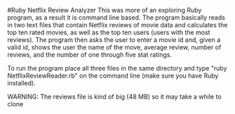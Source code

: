 #Ruby Netflix Review Analyzer
This was more of an exploring Ruby program, as a result it is command line based. The program basically reads in two text files that contain Netflix reviews of movie data and calculates the top ten rated movies, as well as the top ten users (users with the most reviews). The program then asks the user to enter a movie id and, given a valid id, shows the user the name of the move, average review, number of reviews, and the number of one through five stat ratings.

To run the program place all three files in the same directory and type "ruby NetflixReviewReader.rb" on the command line (make sure you have Ruby installed).

WARNING: The reviews file is kind of big (48 MB) so it may take a while to clone